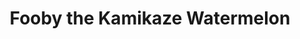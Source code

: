 ---
layout: post
title: "Fooby the Kamikaze Watermelon"
category: portfolio
tags: illustration
thumbnail: /portfolio/thumbs/fooby.jpg
full: /portfolio/full/fooby.jpg
orientation: landscape
medium: CGI Modelling
description: An in-depth study of fire simulation and grass creation in Blender, and a tribute to Fooby. Fooby the kamikaze watermelon is the crowning hero of the turn-of-the-millenia internet craze, the Super Demented Cartoon Movie.
---
